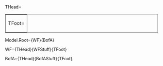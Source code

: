 THead=<table border="1"><tr><td>

TFoot=</td></tr></table>

Model.Root={WF}{BofA}

WF={THead}{WFStuff}{TFoot}
  
BofA={THead}{BofAStuff}{TFoot}
